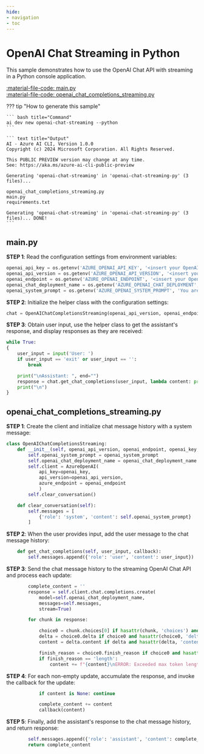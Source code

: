 ```yaml
---
hide:
- navigation
- toc
---
```

# OpenAI Chat Streaming in Python

This sample demonstrates how to use the OpenAI Chat API with streaming in a Python console application.

[:material-file-code: main.py](https://raw.githubusercontent.com/robch/book-of-ai/main/docs/samples/openai-chat-streaming-py/main.py)  
[:material-file-code: openai_chat_completions_streaming.py](https://raw.githubusercontent.com/robch/book-of-ai/main/docs/samples/openai-chat-streaming-py/openai_chat_completions_streaming.py)  

??? tip "How to generate this sample"

    ``` bash title="Command"
    ai dev new openai-chat-streaming --python
    ```

    ``` text title="Output"
    AI - Azure AI CLI, Version 1.0.0
    Copyright (c) 2024 Microsoft Corporation. All Rights Reserved.

    This PUBLIC PREVIEW version may change at any time.
    See: https://aka.ms/azure-ai-cli-public-preview

    Generating 'openai-chat-streaming' in 'openai-chat-streaming-py' (3 files)...

    openai_chat_completions_streaming.py
    main.py
    requirements.txt

    Generating 'openai-chat-streaming' in 'openai-chat-streaming-py' (3 files)... DONE!
    ```


## main.py

**STEP 1**: Read the configuration settings from environment variables:

``` python title="main.py"
openai_api_key = os.getenv('AZURE_OPENAI_API_KEY', '<insert your OpenAI API key here>')
openai_api_version = os.getenv('AZURE_OPENAI_API_VERSION', '<insert your Azure OpenAI API version here>')
openai_endpoint = os.getenv('AZURE_OPENAI_ENDPOINT', '<insert your OpenAI endpoint here>')
openai_chat_deployment_name = os.getenv('AZURE_OPENAI_CHAT_DEPLOYMENT', '<insert your OpenAI chat deployment name here>')
openai_system_prompt = os.getenv('AZURE_OPENAI_SYSTEM_PROMPT', 'You are a helpful AI assistant.')
```

**STEP 2**: Initialize the helper class with the configuration settings:

``` python title="main.py"
chat = OpenAIChatCompletionsStreaming(openai_api_version, openai_endpoint, openai_api_key, openai_chat_deployment_name, openai_system_prompt)
```

**STEP 3**: Obtain user input, use the helper class to get the assistant's response, and display responses as they are received:

``` python title="main.py"
while True:
{
    user_input = input('User: ')
    if user_input == 'exit' or user_input == '':
        break

    print("\nAssistant: ", end="")
    response = chat.get_chat_completions(user_input, lambda content: print(content, end=""))
    print("\n")
}
```

## openai_chat_completions_streaming.py

**STEP 1**: Create the client and initialize chat message history with a system message:

``` python title="openai_chat_completions_streaming.py"
class OpenAIChatCompletionsStreaming:
    def __init__(self, openai_api_version, openai_endpoint, openai_key, openai_chat_deployment_name, openai_system_prompt):
        self.openai_system_prompt = openai_system_prompt
        self.openai_chat_deployment_name = openai_chat_deployment_name
        self.client = AzureOpenAI(
            api_key=openai_key,
            api_version=openai_api_version,
            azure_endpoint = openai_endpoint
            )
        self.clear_conversation()

    def clear_conversation(self):
        self.messages = [
            {'role': 'system', 'content': self.openai_system_prompt}
        ]
```

**STEP 2**: When the user provides input, add the user message to the chat message history:

``` python title="openai_chat_completions_streaming.py"
    def get_chat_completions(self, user_input, callback):
        self.messages.append({'role': 'user', 'content': user_input})
```

**STEP 3**: Send the chat message history to the streaming OpenAI Chat API and process each update:

``` python title="openai_chat_completions_streaming.py"
        complete_content = ''
        response = self.client.chat.completions.create(
            model=self.openai_chat_deployment_name,
            messages=self.messages,
            stream=True)

        for chunk in response:

            choice0 = chunk.choices[0] if hasattr(chunk, 'choices') and chunk.choices else None
            delta = choice0.delta if choice0 and hasattr(choice0, 'delta') else None
            content = delta.content if delta and hasattr(delta, 'content') else ''

            finish_reason = choice0.finish_reason if choice0 and hasattr(choice0, 'finish_reason') else None
            if finish_reason == 'length':
                content += f"{content}\nERROR: Exceeded max token length!"
```

**STEP 4**: For each non-empty update, accumulate the response, and invoke the callback for the update:

``` python title="openai_chat_completions_streaming.py"
            if content is None: continue

            complete_content += content
            callback(content)
```

**STEP 5**: Finally, add the assistant's response to the chat message history, and return response:

``` python title="openai_chat_completions_streaming.py"
        self.messages.append({'role': 'assistant', 'content': complete_content})
        return complete_content
```